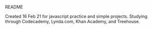 README

Created 16 Feb 21 for javascript practice and simple projects. Studying through Codecademy, Lynda.com, Khan Academy, and Treehouse. 
